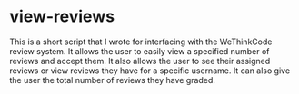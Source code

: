# view-reviews
This is a short script that I wrote for interfacing with the WeThinkCode review system. It allows the user to easily view a specified number of reviews and accept them. It also allows the user to see their assigned reviews or view reviews they have for a specific username. It can also give the user the total number of reviews they have graded.
